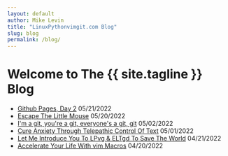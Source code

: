 ```yaml
---
layout: default
author: Mike Levin
title: "LinuxPythonvimgit.com Blog"
slug: blog
permalink: /blog/
---
```


# Welcome to The {{ site.tagline }} Blog

- [Github Pages, Day 2](/blog/github-pages-day-2/) 05/21/2022
- [Escape The Little Mouse](/blog/escape-the-little-mouse/) 05/20/2022
- [I'm a git, you're a git, everyone's a git, git](/blog/im-a-git-youre-a-git-everyones-a-git-git/) 05/02/2022
- [Cure Anxiety Through Telepathic Control Of Text](/blog/cure-anxiety-through-telepathic-control-of-text/) 05/01/2022
- [Let Me Introduce You To LPvg & ELTgd To Save The World](/blog/let-me-introduce-you-to-lpvg-eltgd-to-save-the-world/) 04/21/2022
- [Accelerate Your Life With vim Macros](/blog/accelerate-your-life-with-vim-macros/) 04/20/2022